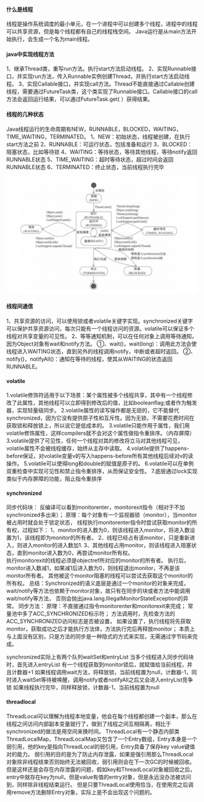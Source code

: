 #### 什么是线程

线程是操作系统调度的最小单元，在一个进程中可以创建多个线程，进程中的线程可以共享资源，但是每个线程都有自己的线程栈空间。 Java运行是从main方法开始执行，会生成一个名为main线程。

#### java中实现线程方法

1、继承Thread类，重写run方法。执行start方法启动线程。 2、实现Runnable接口，并实现run方法，传入Runnable实例创建Thread，并执行start方法启动线程。
3、实现Callable接口，并实现call方法。Thread不能直接通过Callable创建线程，需要通过FutureTask类，这个类实现了Runnable接口。Callable接口的call方法会返回运行结果，可以通过FutureTask.get(
）获得结果。

#### 线程的几种状态

Java线程运行的生命周期有NEW，RUNNABLE，BLOCKED，WAITING，TIME_WAITING，TERMINATED。 1、NEW：初始状态，线程被创建，在执行start方法之前
2、RUNNABLE：可运行状态，包括准备和运行 3、BLOCKED：阻塞状态，比如等待锁 4、WAITING：等待状态，等待其他线程，等待notify返回RUNNABLE状态
5、TIME_WAITING：超时等待状态，超过时间会返回RUNNABLE状态 6、TERMINATED：终止状态，当前线程执行完毕

![](/images/线程流传状态图.png)

#### 线程间通信

1、共享资源的访问，可以使用锁或者volatile关键字实现。synchronized关键字可以保护共享资源访问，每次只能有一个线程访问的资源。volatile可以保证多个线程对共享变量的可见性。
2、等等通知机制，可以在任何对象上调用等待通知，因为Object对象有wait和notify方法。 ①、wait()，wait(long)：调用此方法会使线程进入WAITING状态，直到另外的线程调用notify，中断或者超时返回。
②、notify()，notifyAll()：通知在等待的线程，使其从WAITING的状态返回RUNNABLE。

#### volatile

1.volatile修饰符适用于以下场景：某个属性被多个线程共享，其中有一个线程修改了此属性，其他线程可以立即得到修改后的值，比如booleanflag;或者作为触发器，实现轻量级同步。
2.volatile属性的读写操作都是无锁的，它不能替代synchronized，因为它没有提供原子性和互斥性。因为无锁，不需要花费时间在获取锁和释放锁上，所以说它是低成本的。
3.volatile只能作用于属性，我们用volatile修饰属性，这样compilers就不会对这个属性做指令重排序。（内存屏障）
3.volatile提供了可见性，任何一个线程对其的修改将立马对其他线程可见，volatile属性不会被线程缓存，始终从主存中读取。
4.volatile提供了happens-before保证，对volatile变量v的写入happens-before所有其他线程后续对v的读操作。 5.volatile可以使得long和double的赋值是原子的。
6.volatile可以在单例双重检查中实现可见性和禁止指令重排序，从而保证安全性。 7.底层通过lock实现类似于内存屏障的功能，阻止指令重排序

#### synchronized

同步代码块： 反编译可以看到monitorenter，monitorexit指令（相对于不加synchronized多出来）； 原理：每个对象有一个监视器锁（monitor），当monitor被占用时就会处于锁定状态，
线程执行monitorenter指令时尝试获取monitor的所有权，过程如下： 1、monitor的进入数为0，则该线程进入monitor，将进入数设置为1，该线程即为monitor的所有者。
2、线程已经占有该monitor，只是重新进入，则进入monitor的进入数加1. 3、其他线程占用monitor，则该线程进入阻塞状态，直到monitor进入数为0，再尝试monitor所有权。  
执行monitorexit的线程必须是objectref所对应的monitor的所有者。 执行后，monitor进入数减1，如果减1后进入数为0，则线程退出monitor，不再是该monitor所有者。
其他被这个monitor阻塞的线程可以尝试去获取这个monitor的所有权。 总结：Synchronized的语义底层是通过一个monitor的对象来完成，
wait/notify等方法也依赖于monitor对象，故只有在同步的块或者方法中能调用wait/notify等方法， 否则会抛出java.lang.IllegalMonitorStateException的异常。 同步方法：
原理：不直接通过指令monitorenter和monitorexit来完成； 常量池中多了ACC_SYNCHRONIZED标示符； 方法调用时，先检查方法的ACC_SYNCHRONIZED访问标志是否被设置，
如果设置了，执行线程将先获取monitor，获取成功之后才能执行方法体，方法执行完后再释放monitor； 本质上与上面没有区别，只是方法的同步是一种隐式的方式来实现，无需通过字节码来完成。

synchronized实际上有两个队列waitSet和entryList 当多个线程进入同步代码块时，首先进入entryList 有一个线程获取到monitor锁后，就赋值给当前线程，并且计数器+1
如果线程调用wait方法，将释放锁，当前线程置为null，计数器-1，同时进入waitSet等待被唤醒，调用notify或者notifyAll之后又会进入entryList竞争锁
如果线程执行完毕，同样释放锁，计数器-1，当前线程置为null

#### threadlocal

ThreadLocal可以理解为线程本地变量，他会在每个线程都创建一个副本，那么在线程之间访问内部副本变量就行了，做到了线程之间互相隔离，相比于synchronized的做法是用空间来换时间。
ThreadLocal有一个静态内部类ThreadLocalMap，ThreadLocalMap又包含了一个Entry数组，Entry本身是一个弱引用，他的key是指向ThreadLocal的弱引用，Entry具备了保存key
value键值对的能力。 弱引用的目的是为了防止内存泄露，如果是强引用那么ThreadLocal对象除非线程结束否则始终无法被回收，弱引用则会在下一次GC的时候被回收。
但是这样还是会存在内存泄露的问题，假如key和ThreadLocal对象被回收之后，entry中就存在key为null，但是value有值的entry对象，但是永远没办法被访问到，同样除非线程结束运行。
但是只要ThreadLocal使用恰当，在使用完之后调用remove方法删除Entry对象，实际上是不会出现这个问题的。